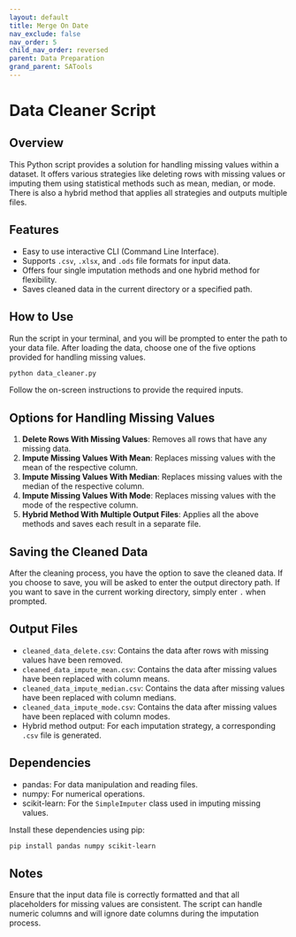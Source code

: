 ```yaml
---
layout: default
title: Merge On Date
nav_exclude: false
nav_order: 5
child_nav_order: reversed
parent: Data Preparation
grand_parent: SATools
---
```


# Data Cleaner Script

## Overview

This Python script provides a solution for handling missing values within a dataset. It offers various strategies like deleting rows with missing values or imputing them using statistical methods such as mean, median, or mode. There is also a hybrid method that applies all strategies and outputs multiple files.

## Features

- Easy to use interactive CLI (Command Line Interface).
- Supports `.csv`, `.xlsx`, and `.ods` file formats for input data.
- Offers four single imputation methods and one hybrid method for flexibility.
- Saves cleaned data in the current directory or a specified path.

## How to Use

Run the script in your terminal, and you will be prompted to enter the path to your data file. After loading the data, choose one of the five options provided for handling missing values.

```bash
python data_cleaner.py
```

Follow the on-screen instructions to provide the required inputs.

## Options for Handling Missing Values

1. **Delete Rows With Missing Values**: Removes all rows that have any missing data.
2. **Impute Missing Values With Mean**: Replaces missing values with the mean of the respective column.
3. **Impute Missing Values With Median**: Replaces missing values with the median of the respective column.
4. **Impute Missing Values With Mode**: Replaces missing values with the mode of the respective column.
5. **Hybrid Method With Multiple Output Files**: Applies all the above methods and saves each result in a separate file.

## Saving the Cleaned Data

After the cleaning process, you have the option to save the cleaned data. If you choose to save, you will be asked to enter the output directory path. If you want to save in the current working directory, simply enter `.` when prompted.

## Output Files

- `cleaned_data_delete.csv`: Contains the data after rows with missing values have been removed.
- `cleaned_data_impute_mean.csv`: Contains the data after missing values have been replaced with column means.
- `cleaned_data_impute_median.csv`: Contains the data after missing values have been replaced with column medians.
- `cleaned_data_impute_mode.csv`: Contains the data after missing values have been replaced with column modes.
- Hybrid method output: For each imputation strategy, a corresponding `.csv` file is generated.

## Dependencies

- pandas: For data manipulation and reading files.
- numpy: For numerical operations.
- scikit-learn: For the `SimpleImputer` class used in imputing missing values.

Install these dependencies using pip:

```bash
pip install pandas numpy scikit-learn
```

## Notes

Ensure that the input data file is correctly formatted and that all placeholders for missing values are consistent. The script can handle numeric columns and will ignore date columns during the imputation process.
